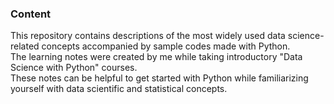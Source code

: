 ### Content
This repository contains descriptions of the most widely used data science-related concepts accompanied by sample codes made with Python.<br>
The learning notes were created by me while taking introductory "Data Science with Python" courses.<br>
These notes can be helpful to get started with Python while familiarizing yourself with data scientific and statistical concepts.<br>
